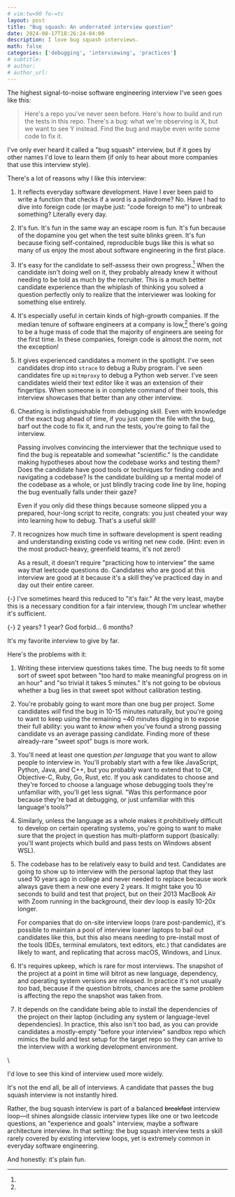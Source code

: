 ```yaml
---
# vim:tw=90 fo-=tc
layout: post
title: "Bug squash: An underrated interview question"
date: 2024-08-17T18:26:24-04:00
description: I love bug squash interviews.
math: false
categories: ['debugging', 'interviewing', 'practices']
# subtitle:
# author:
# author_url:
---
```


The highest signal-to-noise software engineering interview I've seen goes like this:

> Here's a repo you've never seen before. Here's how to build and run the tests in this repo. There's a bug: what we're observing is X, but we want to see Y instead. Find the bug and maybe even write some code to fix it.

I've only ever heard it called a "bug squash" interview, but if it goes by other names I'd love to learn them (if only to hear about more companies that use this interview style).

There's a lot of reasons why I like this interview:

1.  It reflects everyday software development. Have I ever been paid to write a function that checks if a word is a palindrome? No. Have I had to dive into foreign code (or maybe just: "code foreign to me") to unbreak something? Literally every day.

1.  It's fun. It's fun in the same way an escape room is fun. It's fun because of the dopamine you get when the test suite blinks green. It's fun because fixing self-contained, reproducible bugs like this is what so many of us enjoy the most about software engineering in the first place.

1.  It's easy for the candidate to self-assess their own progress.[^fair] When the candidate isn't doing well on it, they probably already knew it without needing to be told as much by the recruiter. This is a much better candidate experience than the whiplash of thinking you solved a question perfectly only to realize that the interviewer was looking for something else entirely.

1.  It's especially useful in certain kinds of high-growth companies. If the median tenure of software engineers at a company is low,[^low] there's going to be a huge mass of code that the majority of engineers are seeing for the first time. In these companies, foreign code is almost the norm, not the exception!

1.  It gives experienced candidates a moment in the spotlight. I've seen candidates drop into `strace` to debug a Ruby program. I've seen candidates fire up `mitmproxy` to debug a Python web server. I've seen candidates wield their text editor like it was an extension of their fingertips. When someone is in complete command of their tools, this interview showcases that better than any other interview.

1.  Cheating is indistinguishable from debugging skill. Even with knowledge of the exact bug ahead of time, if you just open the file with the bug, barf out the code to fix it, and run the tests, you're going to fail the interview.

    Passing involves convincing the interviewer that the technique used to find the bug is repeatable and somewhat "scientific." Is the candidate making hypotheses about how the codebase works and testing them? Does the candidate have good tools or techniques for finding code and navigating a codebase? Is the candidate building up a mental model of the codebase as a whole, or just blindly tracing code line by line, hoping the bug eventually falls under their gaze?

    Even if you only did these things because someone slipped you a prepared, hour-long script to recite, congrats: you just cheated your way into learning how to debug. That's a useful skill!

1.  It recognizes how much time in software development is spent reading and understanding existing code vs writing net new code. (Hint: even in the most product-heavy, greenfield teams, it's not zero!)

    As a result, it doesn't require "practicing how to interview" the same way that leetcode questions do. Candidates who are good at this interview are good at it because it's a skill they've practiced day in and day out their entire career.


[^fair]:
  {-} I've sometimes heard this reduced to "it's fair." At the very least, maybe this is a necessary condition for a fair interview, though I'm unclear whether it's sufficient.

[^low]:
  {-} 2 years? 1 year? God forbid... 6 months?

It's my favorite interview to give by far.

Here's the problems with it:

1.  Writing these interview questions takes time. The bug needs to fit some sort of sweet spot between "too hard to make meaningful progress on in an hour" and "so trivial it takes 5 minutes." It's not going to be obvious whether a bug lies in that sweet spot without calibration testing.

1.  You're probably going to want more than one bug per project. Some candidates _will_ find the bug in 10-15 minutes naturally, but you're going to want to keep using the remaining ~40 minutes digging in to expose their full ability: you want to _know_ when you've found a strong passing candidate vs an average passing candidate. Finding more of these already-rare "sweet spot" bugs is more work.

1.  You'll need at least one question _per language_ that you want to allow people to interview in. You'll probably start with a few like JavaScript, Python, Java, and C++, but you probably want to extend that to C#, Objective-C, Ruby, Go, Rust, etc. If you ask candidates to choose and they're forced to choose a language whose debugging tools they're unfamiliar with, you'll get less signal. "Was this performance poor because they're bad at debugging, or just unfamiliar with this language's tools?"

1.  Similarly, unless the language as a whole makes it prohibitively difficult to develop on certain operating systems, you're going to want to make sure that the project in question has multi-platform support (basically: you'll want projects which build and pass tests on Windows absent WSL).

1.  The codebase has to be relatively easy to build and test. Candidates are going to show up to interview with the personal laptop that they last used 10 years ago in college and never needed to replace because work always gave them a new one every 2 years. It might take you 10 seconds to build and test that project, but on their 2013 MacBook Air with Zoom running in the background, their dev loop is easily 10-20x longer.

    For companies that do on-site interview loops (rare post-pandemic), it's possible to maintain a pool of interview loaner laptops to bail out candidates like this, but this also means needing to pre-install most of the tools (IDEs, terminal emulators, text editors, etc.) that candidates are likely to want, and replicating that across macOS, Windows, and Linux.

1.  It's requires upkeep, which is rare for most interviews. The snapshot of the project at a point in time will bitrot as new language, dependency, and operating system versions are released. In practice it's not usually _too_ bad, because if the question bitrots, chances are the same problem is affecting the repo the snapshot was taken from.

1.  It depends on the candidate being able to install the dependencies of the project on their laptop (including any system or language-level dependencies). In practice, this also isn't too bad, as you can provide candidates a mostly-empty "before your interview" sandbox repo which mimics the build and test setup for the target repo so they can arrive to the interview with a working development environment.

\

I'd love to see this kind of interview used more widely.

It's not the end all, be all of interviews. A candidate that passes the bug squash interview is not instantly hired.

Rather, the bug squash interview is part of a balanced ~~breakfast~~ interview loop—it shines alongside classic interview types like one or two leetcode questions, an "experience and goals" interview, maybe a software architecture interview. In that setting: the bug squash interview tests a skill rarely covered by existing interview loops, yet is extremely common in everyday software engineering.

And honestly: it's plain fun.
